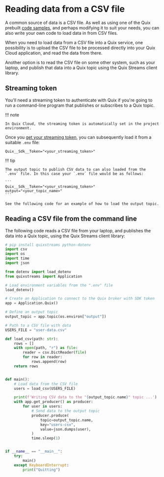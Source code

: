 # Reading data from a CSV file

A common source of data is a CSV file. As well as using one of the Quix prebuilt [code samples](../code-samples.md), and perhaps modifying it to suit your needs, you can also write your own code to load data in from CSV files. 

When you need to load data from a CSV file into a Quix service, one possibility is to upload the CSV file to be processed directly into your Quix Cloud application, and read the data from there. 

Another option is to read the CSV file on some other system, such as your laptop, and publish that data into a Quix topic using the Quix Streams client library.

## Streaming token

You'll need a streaming token to authenticate with Quix if you're going to run a command-line program that publishes or subscribes to a Quix topic. 

!!! note

    In Quix Cloud, the streaming token is automatically set in the project environment.

Once you [get your streaming token](../../develop/authentication/streaming-token.md), you can subsequently load it from a suitable `.env` file:

```
Quix__Sdk__Token="<your_streaming_token>"
```

!!! tip

    The output topic to publish CSV data to can also loaded from the `.env` file. In this case your `.env` file would be as follows:
    
    ```
    Quix__Sdk__Token="<your_streaming_token>"
    output="<your_topic_name>"
    ```

    See the following code for an example of how to load the output topic.

## Reading a CSV file from the command line

The following code reads a CSV file from your laptop, and publishes the data into a Quix topic, using the Quix Streams client library:

``` python 
# pip install quixstreams python-dotenv
import csv
import os
import time
import json

from dotenv import load_dotenv
from quixstreams import Application

# Load environment variables from the ".env" file
load_dotenv()

# Create an Application to connect to the Quix broker with SDK token
app = Application.Quix()

# Define an output topic
output_topic = app.topic(os.environ["output"])

# Path to a CSV file with data
USERS_FILE = "user-data.csv"

def load_csv(path: str):
    rows = []
    with open(path, "r") as file:
        reader = csv.DictReader(file)
        for row in reader:
            rows.append(row)
    return rows


def main():
    # Load data from the CSV file
    users = load_csv(USERS_FILE)

    print(f'Writing CSV data to the "{output_topic.name}" topic ...')
    with app.get_producer() as producer:
        for user in users:
            # Send data to the output topic
            producer.produce(
                topic=output_topic.name,
                key="users-csv",
                value=json.dumps(user),
            )
            time.sleep(1)


if __name__ == "__main__":
    try:
        main()
    except KeyboardInterrupt:
        print("Quitting")
```

